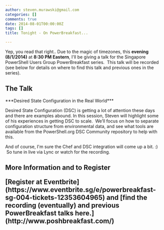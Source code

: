 ```yaml
---
author: steven.murawski@gmail.com
categories: []
comments: true
date: 2014-08-01T00:00:00Z
tags: []
title: Tonight - On PowerBreakfast...

---
```


Yep, you read that right.. Due to the magic of timezones, this **evening (8/1/2014)** at **8:30 PM Eastern**, I'll be giving a talk for the Singapore PowerShell Users Group PowerBreakfast series. &nbsp;This talk will be recorded (see below for details on where to find this talk and previous ones in the series).


## The Talk

<p style="margin-left:0px; margin-right:0px">***Desired State Configuration in the Real World***
<p style="margin-left:0px; margin-right:0px">Desired State Configuration (DSC) is getting a lot of attention these days and there are examples abound. In this session, Steven will highlight some of his experiences in getting DSC to scale.&nbsp; We’ll focus on how to separate configuration structure from environmental data, and see what tools are available from the PowerShell.org DSC Community repository to help with this.
<p style="margin-left: 0px; margin-right: 0px;">And of course, I'm sure the Chef and DSC integration will come up a bit. :) &nbsp;So tune in live via Lync or watch for the recording.
<h2 style="margin-left: 0px; margin-right: 0px;">More Information and to Register

<p dir="ltr">[Register at Eventbrite](https://www.eventbrite.sg/e/powerbreakfast-sg-004-tickets-12353604965)&nbsp;and [find the recording (eventually) and previous PowerBreakfast talks here.](http://www.poshbreakfast.com/)

